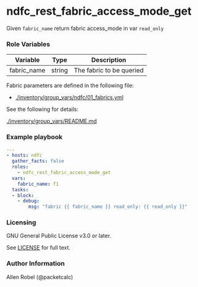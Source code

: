 # ndfc_rest_fabric_access_mode_get

Given ``fabric_name`` return fabric access_mode in var ``read_only``

### Role Variables

Variable        | Type   | Description
----------------|--------|----------------------------------------
fabric_name     | string | The fabric to be queried

Fabric parameters are defined in the following file:

- [./inventory/group_vars/ndfc/01_fabrics.yml](/inventory/group_vars/ndfc/01_fabrics.yml)

See the following for details:

[./inventory/group_vars/README.md](/inventory/group_vars/README.md)

### Example playbook

```yaml
---
- hosts: ndfc
  gather_facts: false
  roles:
    - ndfc_rest_fabric_access_mode_get
  vars:
    fabric_name: f1
  tasks:
  - block:
    - debug:
        msg: "fabric {{ fabric_name }} read_only: {{ read_only }}"
```

### Licensing

GNU General Public License v3.0 or later.

See [LICENSE](https://www.gnu.org/licenses/gpl-3.0.txt) for full text.

### Author Information

Allen Robel (@packetcalc)
